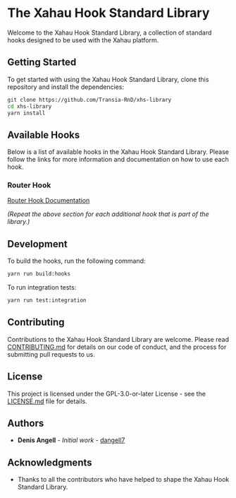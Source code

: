 # The Xahau Hook Standard Library

Welcome to the Xahau Hook Standard Library, a collection of standard hooks designed to be used with the Xahau platform.

## Getting Started

To get started with using the Xahau Hook Standard Library, clone this repository and install the dependencies:

```bash
git clone https://github.com/Transia-RnD/xhs-library
cd xhs-library
yarn install
```

## Available Hooks

Below is a list of available hooks in the Xahau Hook Standard Library. Please follow the links for more information and documentation on how to use each hook.

### Router Hook

[Router Hook Documentation](test/integration/router/README.md)

_(Repeat the above section for each additional hook that is part of the library.)_

## Development

To build the hooks, run the following command:

```bash
yarn run build:hooks
```

To run integration tests:

```bash
yarn run test:integration
```

## Contributing

Contributions to the Xahau Hook Standard Library are welcome. Please read [CONTRIBUTING.md](#) for details on our code of conduct, and the process for submitting pull requests to us.

## License

This project is licensed under the GPL-3.0-or-later License - see the [LICENSE.md](LICENSE) file for details.

## Authors

- **Denis Angell** - _Initial work_ - [dangell7](https://github.com/dangell7)

## Acknowledgments

- Thanks to all the contributors who have helped to shape the Xahau Hook Standard Library.